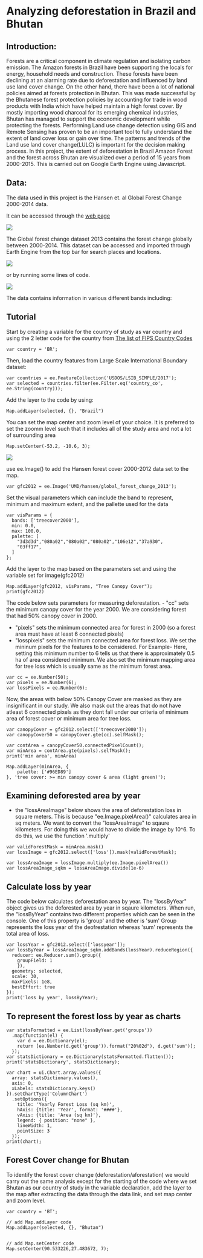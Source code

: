 # Analyzing deforestation in Brazil and Bhutan

## Introduction: 
Forests are a critical component in climate regulation and isolating carbon emission. The Amazon forests in Brazil have been supporting the locals for energy, household needs and construction. These forests have been declining at an alarming rate due to deforestation and influenced by land use land cover change. On the other hand, there have been a lot of national policies aimed at forests protection in Bhutan. This was made successful by the Bhutanese forest protection policies by accounting for trade in wood products with India which have helped maintain a high forest cover. By mostly importing wood charcoal for its emerging chemical industries, Bhutan has managed to support the economic development while protecting the forests. 
Performing Land use change detection using GIS and Remote Sensing has proven to be an important tool to fully understand the extent of land cover loss or gain over time. The patterns and trends of the Land use land cover change(LULC) is important for the decision making process. 
In this project, the extent of deforestation in Brazil Amazon Forest and the forest across Bhutan are visualized over a period of 15 years from 2000-2015. 
This is carried out on Google Earth Engine using Javascript. 

## Data:
The data used in this project is the Hansen et. al Global Forest Change 2000-2014 data.

It can be accessed through the [web page](https://developers.google.com/earth-engine/tutorials/tutorial_forest_02)

<img src = FP1.png>

The Global forest change dataset 2013 contains the forest change globally between 2000-2014. This dataset can be accessed and imported through Earth Engine from the top bar for search places and locations.

<img src = FP.png>

or by running some lines of code.

<img src = FP3.png>

The data contains information in various different bands including:

<ing src = FP4.png>

## Tutorial

Start by creating a variable for the country of study as var country and using the 2 letter code for the country from [The list of FIPS Country Codes](https://en.wikipedia.org/wiki/List_of_FIPS_country_codes)

```
var country = 'BR';
```


Then, load the country features from Large Scale International Boundary dataset:

```
var countries = ee.FeatureCollection('USDOS/LSIB_SIMPLE/2017');
var selected = countries.filter(ee.Filter.eq('country_co', ee.String(country)));
```

Add the layer to the code by using:

```
Map.addLayer(selected, {}, "Brazil")
```

You can set the map center and zoom level of your choice. It is preferred to set the zoomm level such that it includes all of the study area and not a lot of surrounding area

```
Map.setCenter(-53.2, -10.6, 3);
```

<img src = FP0.png>  
  
use ee.Image() to add the Hansen forest cover 2000-2012 data set to the map. 

```
var gfc2012 = ee.Image('UMD/hansen/global_forest_change_2013'); 
```

Set the visual parameters which can include the band to represent, minimum and maximum extent, and the pallette used for the data

```
var visParams = {
  bands: ['treecover2000'],
  min: 0.0,
  max: 100.0,
  palette: [
    "3d3d3d","080a02","080a02","080a02","106e12","37a930",
    "03ff17",
  ]
};
```

Add the layer to the map based on the parameters set and using the variable set for image(gfc2012)

```
Map.addLayer(gfc2012, visParams, "Tree Canopy Cover");
print(gfc2012)
```

The code below sets parameters for measuring deforestation.  - "cc" sets the minimum canopy cover for the year 2000. We are considering forest that had 50% canopy cover in 2000. 
 - "pixels" sets the minimum connected area for forest in 2000 (so a forest area must have at least 6 connected pixels)
 - "losspixels" sets the minimum connected area for forest loss. We set the mininum pixels for the features to be considered. For Example- Here, setting this minimum number to 6 tells us that there is approximately 0.5 ha of area considered minimum. We also set the minimum mapping area for tree loss which is usually same as the minimum forest area.

```
var cc = ee.Number(50);
var pixels = ee.Number(6);
var lossPixels = ee.Number(6);
```

Now, the areas with below 50% Canopy Cover are masked as they are insignificant in our study. We also mask out the areas that do not have atleast 6 connected pixels as they dont fall under our criteria of minimum area of forest cover or minimum area for tree loss. 

```
var canopyCover = gfc2012.select(['treecover2000']);
var canopyCover50 = canopyCover.gte(cc).selfMask();
```

```
var contArea = canopyCover50.connectedPixelCount();
var minArea = contArea.gte(pixels).selfMask();
print('min area', minArea)
```

```
Map.addLayer(minArea, {
    palette: ['#96ED89']
}, 'tree cover: >= min canopy cover & area (light green)');
```

## Examining deforested area by year

- the "lossAreaImage" below shows the area of deforestation loss in square meters. This is because "ee.Image.pixelArea()" calculates area in sq meters.
We want to convert the "lossAreaImage" to sqaure kilometers. For doing this we would have to divide the image by 10^6. To do this, we use the function '.multiply'
```
var validForestMask = minArea.mask()
var lossImage = gfc2012.select(['loss']).mask(validForestMask);

var lossAreaImage = lossImage.multiply(ee.Image.pixelArea())
var lossAreaImage_sqkm = lossAreaImage.divide(1e-6)
```

## Calculate loss by year
The code below calculates deforestation area by year. The "lossByYear" object gives us the deforested area by year in sqaure kilometers. When run, the "lossByYear" contains two different properties which can be seen in the console. One of this property is 'group' and the other is 'sum'
Group represents the loss year of the deofrestation whereas 'sum' represents the total area of loss.

```
var lossYear = gfc2012.select(['lossyear']);
var lossByYear = lossAreaImage_sqkm.addBands(lossYear).reduceRegion({
  reducer: ee.Reducer.sum().group({
    groupField: 1
    }),
  geometry: selected,
  scale: 30,
  maxPixels: 1e8,
  bestEffort: true
});
print('loss by year', lossByYear);
```

## To represent the forest loss by year as charts
```
var statsFormatted = ee.List(lossByYear.get('groups'))
  .map(function(el) {
    var d = ee.Dictionary(el);
    return [ee.Number(d.get('group')).format("20%02d"), d.get('sum')];
  });
var statsDictionary = ee.Dictionary(statsFormatted.flatten());
print('statsDictionary', statsDictionary);

var chart = ui.Chart.array.values({
  array: statsDictionary.values(),
  axis: 0,
  xLabels: statsDictionary.keys()
}).setChartType('ColumnChart')
  .setOptions({
    title: 'Yearly Forest Loss (sq km)',
    hAxis: {title: 'Year', format: '####'},
    vAxis: {title: 'Area (sq km)'},
    legend: { position: "none" },
    lineWidth: 1,
    pointSize: 3
  });
print(chart);
```

## Forest Cover change for Bhutan

To identify the forest cover change (deforestation/aforestation) we would carry out the same analysis except for the starting of the code where we set Bhutan as our country of study in the variable declaration, add the layer to the map after extracting the data through the data link, and set map center and zoom level. 

```
var country = 'BT';
```

```
// add Map.addLayer code  
Map.addLayer(selected, {}, "Bhutan")


// add Map.setCenter code
Map.setCenter(90.533226,27.483672, 7);
```











































































